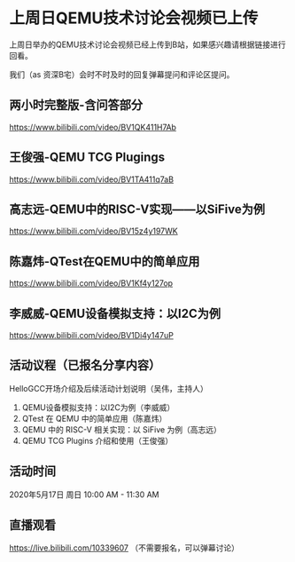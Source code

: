 # 上周日QEMU技术讨论会视频已上传

上周日举办的QEMU技术讨论会视频已经上传到B站，如果感兴趣请根据链接进行回看。

我们（as 资深B宅）会时不时及时的回复弹幕提问和评论区提问。

## 两小时完整版-含问答部分

https://www.bilibili.com/video/BV1QK411H7Ab

## 王俊强-QEMU TCG Plugings

https://www.bilibili.com/video/BV1TA411q7aB

## 高志远-QEMU中的RISC-V实现——以SiFive为例

https://www.bilibili.com/video/BV15z4y197WK

## 陈嘉炜-QTest在QEMU中的简单应用

https://www.bilibili.com/video/BV1Kf4y127op

## 李威威-QEMU设备模拟支持：以I2C为例

https://www.bilibili.com/video/BV1Di4y147uP


## 活动议程（已报名分享内容）

HelloGCC开场介绍及后续活动计划说明（吴伟，主持人）
1. QEMU设备模拟支持：以I2C为例（李威威）
2. QTest 在 QEMU 中的简单应用（陈嘉炜）
3. QEMU 中的 RISC-V 相关实现：以 SiFive 为例（高志远）
4. QEMU TCG Plugins 介绍和使用（王俊强）

## 活动时间

2020年5月17日 周日 10:00 AM - 11:30 AM

## 直播观看

https://live.bilibili.com/10339607
（不需要报名，可以弹幕讨论）
